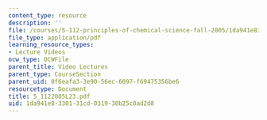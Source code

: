 ```yaml
---
content_type: resource
description: ''
file: /courses/5-112-principles-of-chemical-science-fall-2005/1da941e8330131cd031930b25c0ad2d8_5_1122005L23.pdf
file_type: application/pdf
learning_resource_types:
- Lecture Videos
ocw_type: OCWFile
parent_title: Video Lectures
parent_type: CourseSection
parent_uid: 0f6eafa3-3e90-56ec-6097-f69475356be6
resourcetype: Document
title: 5_1122005L23.pdf
uid: 1da941e8-3301-31cd-0319-30b25c0ad2d8
---
```


